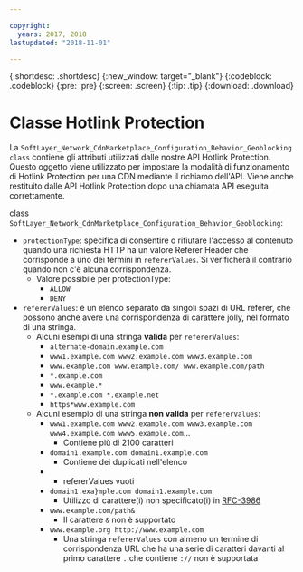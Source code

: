 ```yaml
---

copyright:
  years: 2017, 2018
lastupdated: "2018-11-01"

---
```


{:shortdesc: .shortdesc}
{:new_window: target="_blank"}
{:codeblock: .codeblock}
{:pre: .pre}
{:screen: .screen}
{:tip: .tip}
{:download: .download}

# Classe Hotlink Protection

La `SoftLayer_Network_CdnMarketplace_Configuration_Behavior_Geoblocking class` contiene gli attributi utilizzati dalle nostre API Hotlink Protection. Questo oggetto viene utilizzato per impostare la modalità di funzionamento di Hotlink Protection per una CDN mediante il richiamo dell'API. Viene anche restituito dalle API Hotlink Protection dopo una chiamata API eseguita correttamente.

class `SoftLayer_Network_CdnMarketplace_Configuration_Behavior_Geoblocking`:

* `protectionType`: specifica di consentire o rifiutare l'accesso al contenuto quando una richiesta HTTP ha un valore Referer Header che corrisponde a uno dei termini in `refererValues`. Si verificherà il contrario quando non c'è alcuna corrispondenza.
  * Valore possibile per protectionType:
    * `ALLOW`
    * `DENY`
* `refererValues`: è un elenco separato da singoli spazi di URL referer, che possono anche avere una corrispondenza di carattere jolly, nel formato di una stringa.
  * Alcuni esempi di una stringa **valida** per `refererValues`:
    * `alternate-domain.example.com`
    * `www1.example.com www2.example.com www3.example.com`
    * `www.example.com www.example.com/ www.example.com/path`
    * `*.example.com`
    * `www.example.*`
    * `*.example.com *.example.net`
    * `https*www.example.com`
  * Alcuni esempio di una stringa **non valida** per `refererValues`:
    * `www1.example.com www2.example.com www3.example.com www4.example.com www5.example.com`...
      * Contiene più di 2100 caratteri
    * `domain1.example.com domain1.example.com`
      * Contiene dei duplicati nell'elenco
    * ` `
      * refererValues vuoti
    * `domain1.exa}mple.com domain1.example.com`
      * Utilizzo di carattere(i) non specificato(i) in [RFC-3986](https://tools.ietf.org/html/rfc3986#section-2)
    * `www.example.com/path&`
      * Il carattere `&` non è supportato
    * `www.example.org http://www.example.com`
      * Una stringa `refererValues` con almeno un termine di corrispondenza URL che ha una serie di caratteri davanti al primo carattere `.` che contiene `://` non è supportata
